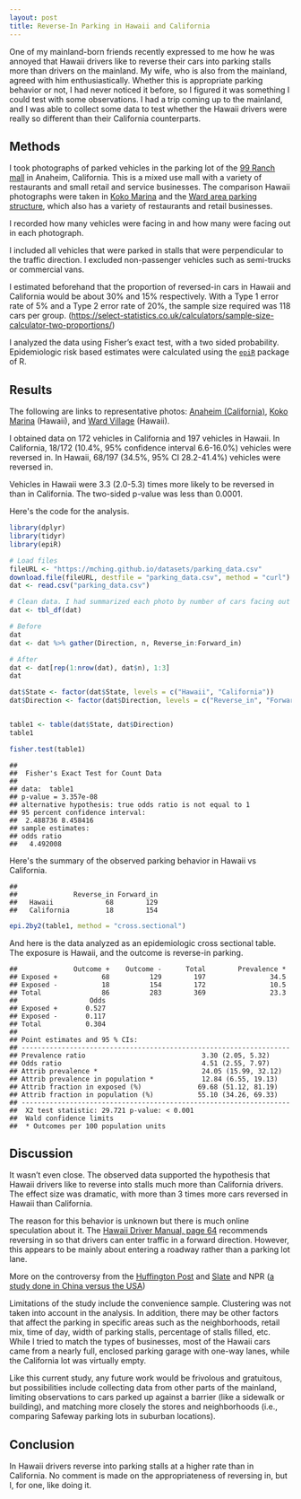 ```yaml
---
layout: post
title: Reverse-In Parking in Hawaii and California
---
```


One of my mainland-born friends recently expressed to me how he was annoyed that Hawaii drivers like to reverse their cars into parking stalls more than drivers on the mainland. My wife, who is also from the mainland, agreed with him enthusiastically. Whether this is appropriate parking behavior or not, I had never noticed it before, so I figured it was something I could test with some observations. I had a trip coming up to the mainland, and I was able to collect some data to test whether the Hawaii drivers were really so different than their California counterparts.

## Methods

I took photographs of parked vehicles in the parking lot of the [99 Ranch mall](https://www.google.com/maps/place/99+Ranch+Market/@33.8411535,-117.9435128,15z/data=!4m5!3m4!1s0x0:0x867c7acd905366a!8m2!3d33.8411535!4d-117.9435128) in Anaheim, California. This is a mixed use mall with a variety of restaurants and small retail and service businesses. The comparison Hawaii photographs were taken in [Koko Marina](https://www.google.com/maps/place/Koko+Marina+Center/@21.2780102,-157.707062,17z/data=!3m1!4b1!4m5!3m4!1s0x7c001265ac2c9e61:0xf24af58b58bfd296!8m2!3d21.2780052!4d-157.7048733) and the [Ward area parking structure](https://www.google.com/maps/place/Nordstrom+Rack+Ward+Village+Shops/@21.2938104,-157.8553068,17z/data=!4m12!1m6!3m5!1s0x7c006dfb62829bb5:0xaac1f817df7b6e43!2sWard+Village!8m2!3d21.2948051!4d-157.8560471!3m4!1s0x0:0x47553222252dff70!8m2!3d21.2933142!4d-157.8514713), which also has a variety of restaurants and retail businesses. 

I recorded how many vehicles were facing in and how many were facing out in each photograph. 

I included all vehicles that were parked in stalls that were perpendicular to the traffic direction. I excluded non-passenger vehicles such as semi-trucks or commercial vans. 

I estimated beforehand that the proportion of reversed-in cars in Hawaii and California would be about 30% and 15% respectively. With a Type 1 error rate of 5% and a Type 2 error rate of 20%, the sample size required was 118 cars per group. (https://select-statistics.co.uk/calculators/sample-size-calculator-two-proportions/)

I analyzed the data using Fisher’s exact test, with a two sided probability. Epidemiologic risk based estimates were calculated using the [`epiR`](https://cran.r-project.org/web/packages/epiR/epiR.pdf) package of R.

## Results
The following are links to representative photos: [Anaheim (California)](https://mching.github.io/images/anaheim99ranch.JPG), [Koko Marina](https://mching.github.io/images/KokoMarina.JPG) (Hawaii), and [Ward Village](https://mching.github.io/images/Ward.JPG) (Hawaii).

I obtained data on 172 vehicles in California and 197 vehicles in Hawaii. In California, 18/172 (10.4%, 95% confidence interval 6.6-16.0%) vehicles were reversed in. In Hawaii, 68/197 (34.5%, 95% CI 28.2-41.4%) vehicles were reversed in.

Vehicles in Hawaii were 3.3 (2.0-5.3) times more likely to be reversed in than in California. The two-sided p-value was less than 0.0001.

Here's the code for the analysis.

```r
library(dplyr)
library(tidyr)
library(epiR)

# Load files
fileURL <- "https://mching.github.io/datasets/parking_data.csv"
download.file(fileURL, destfile = "parking_data.csv", method = "curl")
dat <- read.csv("parking_data.csv")

# Clean data. I had summarized each photo by number of cars facing out and facing in. These had to be put into a long form that R could work with, where each row is one observation
dat <- tbl_df(dat)

# Before
dat
dat <- dat %>% gather(Direction, n, Reverse_in:Forward_in)

# After
dat <- dat[rep(1:nrow(dat), dat$n), 1:3]
dat

dat$State <- factor(dat$State, levels = c("Hawaii", "California"))
dat$Direction <- factor(dat$Direction, levels = c("Reverse_in", "Forward_in"))


table1 <- table(dat$State, dat$Direction)
table1
```

```r
fisher.test(table1)
```

```
## 
## 	Fisher's Exact Test for Count Data
## 
## data:  table1
## p-value = 3.357e-08
## alternative hypothesis: true odds ratio is not equal to 1
## 95 percent confidence interval:
##  2.488736 8.458416
## sample estimates:
## odds ratio 
##   4.492008
```

Here's the summary of the observed parking behavior in Hawaii vs California.

```
##             
##              Reverse_in Forward_in
##   Hawaii             68        129
##   California         18        154
```

```r
epi.2by2(table1, method = "cross.sectional")
```

And here is the data analyzed as an epidemiologic cross sectional table. The exposure is Hawaii, and the outcome is reverse-in parking.

```
##              Outcome +    Outcome -      Total        Prevalence *
## Exposed +           68          129        197                34.5
## Exposed -           18          154        172                10.5
## Total               86          283        369                23.3
##                  Odds
## Exposed +       0.527
## Exposed -       0.117
## Total           0.304
## 
## Point estimates and 95 % CIs:
## -------------------------------------------------------------------
## Prevalence ratio                             3.30 (2.05, 5.32)
## Odds ratio                                   4.51 (2.55, 7.97)
## Attrib prevalence *                          24.05 (15.99, 32.12)
## Attrib prevalence in population *            12.84 (6.55, 19.13)
## Attrib fraction in exposed (%)              69.68 (51.12, 81.19)
## Attrib fraction in population (%)           55.10 (34.26, 69.33)
## -------------------------------------------------------------------
##  X2 test statistic: 29.721 p-value: < 0.001
##  Wald confidence limits
##  * Outcomes per 100 population units
```


## Discussion
It wasn’t even close. The observed data supported the hypothesis that Hawaii drivers like to reverse into stalls much more than California drivers. The effect size was dramatic, with more than 3 times more cars reversed in Hawaii than California. 

The reason for this behavior is unknown but there is much online speculation about it. The [Hawaii Driver Manual, page 64](https://hidot.hawaii.gov/highways/files/2015/11/mvso-HawaiiDrivers-Manual09.2015.pdf) recommends reversing in so that drivers can enter traffic in a forward direction. However, this appears to be mainly about entering a roadway rather than a parking lot lane.

More on the controversy from the [Huffington Post](http://www.huffingtonpost.com/2015/03/17/reverse-parking-hawaii_n_6887760.html)
and [Slate](http://www.slate.com/articles/life/transport/2011/02/youre_parking_wrong.html)
and NPR ([a study done in China versus the USA](http://www.npr.org/2014/08/27/343623220/parking-behavior-may-reflect-economic-drive))
 
Limitations of the study include the convenience sample. Clustering was not taken into account in the analysis. In addition, there may be other factors that affect the parking in specific areas such as the neighborhoods, retail mix, time of day, width of parking stalls, percentage of stalls filled, etc. While I tried to match the types of businesses, most of the Hawaii cars came from a nearly full, enclosed parking garage with one-way lanes, while the California lot was virtually empty. 

Like this current study, any future work would be frivolous and gratuitous, but possibilities include collecting data from other parts of the mainland, limiting observations to cars parked up against a barrier (like a sidewalk or building), and matching more closely the stores and neighborhoods (i.e., comparing Safeway parking lots in suburban locations).

## Conclusion
In Hawaii drivers reverse into parking stalls at a higher rate than in California. No comment is made on the appropriateness of reversing in, but I, for one, like doing it.

